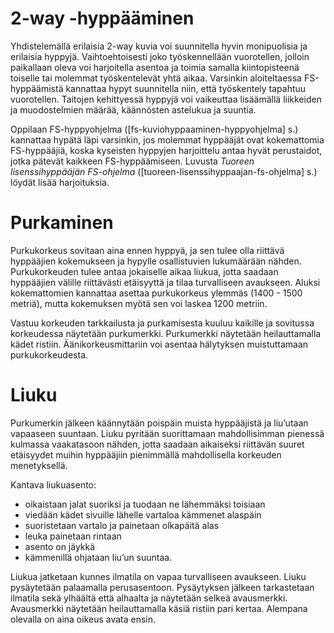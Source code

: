  2-way -hyppääminen  
====================

Yhdistelemällä erilaisia 2-way kuvia voi suunnitella hyvin monipuolisia
ja erilaisia hyppyjä. Vaihtoehtoisesti joko työskennellään vuorotellen,
jolloin paikallaan oleva voi harjoitella asentoa ja toimia samalla
kiintopisteenä toiselle tai molemmat työskentelevät yhtä aikaa.
Varsinkin aloiteltaessa FS-hyppäämistä kannattaa hypyt suunnitella niin,
että työskentely tapahtuu vuorotellen. Taitojen kehittyessä hyppyjä voi
vaikeuttaa lisäämällä liikkeiden ja muodostelmien määrää, käännösten
astelukua ja suuntia.

Oppilaan FS-hyppyohjelma (\[fs-kuviohyppaaminen-hyppyohjelma\] s.)
kannattaa hypätä läpi varsinkin, jos molemmat hyppääjät ovat
kokemattomia FS-hyppääjiä, koska kyseisten hyppyjen harjoittelu antaa
hyvät perustaidot, jotka pätevät kaikkeen FS-hyppäämiseen. Luvusta
*Tuoreen lisenssihyppääjän FS-ohjelma*
(\[tuoreen-lisenssihyppaajan-fs-ohjelma\] s.) löydät lisää harjoituksia.

 Purkaminen  
============

Purkukorkeus sovitaan aina ennen hyppyä, ja sen tulee olla riittävä
hyppääjien kokemukseen ja hypylle osallistuvien lukumäärään nähden.
Purkukorkeuden tulee antaa jokaiselle aikaa liukua, jotta saadaan
hyppääjien välille riittävästi etäisyyttä ja tilaa turvalliseen
avaukseen. Aluksi kokemattomien kannattaa asettaa purkukorkeus ylemmäs
(1400 - 1500 metriä), mutta kokemuksen myötä sen voi laskea 1200
metriin.

Vastuu korkeuden tarkkailusta ja purkamisesta kuuluu kaikille ja
sovitussa korkeudessa näytetään purkumerkki. Purkumerkki näytetään
heilauttamalla kädet ristiin. Äänikorkeusmittariin voi asentaa
hälytyksen muistuttamaan purkukorkeudesta.

 Liuku  
=======

Purkumerkin jälkeen käännytään poispäin muista hyppääjistä ja liu’utaan
vapaaseen suuntaan. Liuku pyritään suorittamaan mahdollisimman pienessä
kulmassa vaakatasoon nähden, jotta saadaan aikaiseksi riittävän suuret
etäisyydet muihin hyppääjiin pienimmällä mahdollisella korkeuden
menetyksellä.

Kantava liukuasento:
- oikaistaan jalat suoriksi ja tuodaan ne lähemmäksi toisiaan
- viedään kädet sivuille lähelle vartaloa kämmenet alaspäin
- suoristetaan vartalo ja painetaan olkapäitä alas
- leuka painetaan rintaan
- asento on jäykkä
- kämmenillä ohjataan liu’un suuntaa.

Liukua jatketaan kunnes ilmatila on vapaa turvalliseen avaukseen. Liuku
pysäytetään palaamalla perusasentoon. Pysäytyksen jälkeen tarkastetaan
ilmatila sekä ylhäältä että alhaalta ja näytetään selkeä avausmerkki.
Avausmerkki näytetään heilauttamalla käsiä ristiin pari kertaa. Alempana
olevalla on aina oikeus avata ensin.
